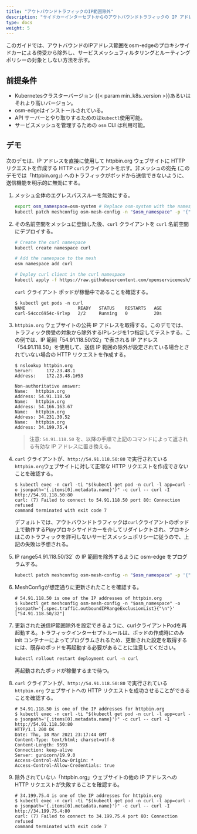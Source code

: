 ```yaml
---
title: "アウトバウンドトラフィックのIP範囲除外"
description: "サイドカーインターセプトからのアウトバウンドトラフィックの IP アドレス範囲の除外"
type: docs
weight: 5
---
```

このガイドでは、アウトバウンドのIPアドレス範囲をosm-edgeのプロキシサイドカーによる傍受から除外し、サービスメッシュフィルタリングとルーティングポリシーの対象としない方法を示す。

## 前提条件
- Kubernetesクラスターバージョン {{< param min_k8s_version >}}あるいはそれより高いバージョン。
- osm-edgeはインストールされている。
- API サーバーとやり取りするためのは`kubectl`使用可能。
- サービスメッシュを管理するための `osm` CLI は利用可能。

## デモ

次のデモは、IP アドレスを直接に使用して httpbin.org ウェブサイトに HTTP リクエストを作成する HTTP `curl`クライアントを示す。非メッシュの宛先 (このデモでは「httpbin.org」) へのトラフィックがポッドから送信できないように、送信機能を明示的に無効にする。

1. メッシュ全体のエグレスパススルーを無効にする。
    ```bash
    export osm_namespace=osm-system # Replace osm-system with the namespace where osm-edge is installed
    kubectl patch meshconfig osm-mesh-config -n "$osm_namespace" -p '{"spec":{"traffic":{"enableEgress":false}}}'  --type=merge
    ```

2. その名前空間をメッシュに登録した後、`curl` クライアントを `curl` 名前空間にデプロイする。

    ```bash
    # Create the curl namespace
    kubectl create namespace curl

    # Add the namespace to the mesh
    osm namespace add curl

    # Deploy curl client in the curl namespace
    kubectl apply -f https://raw.githubusercontent.com/openservicemesh/osm-docs/{{< param osm_branch >}}/manifests/samples/curl/curl.yaml -n curl
    ```

    `curl` クライアント ポッドが稼働中であることを確認する。

    ```console
    $ kubectl get pods -n curl
    NAME                    READY   STATUS    RESTARTS   AGE
    curl-54ccc6954c-9rlvp   2/2     Running   0          20s
    ```

3. `httpbin.org` ウェブサイトの公共 IP アドレスを取得する。このデモでは、トラフィック傍受の対象から除外するIPレンジを1つ指定してテストする。この例では、IP 範囲「54.91.118.50/32」で表される IP アドレス「54.91.118.50」を使用して、送信 IP 範囲の除外が設定されている場合とされていない場合の HTTP リクエストを作成する。
    ```console
    $ nslookup httpbin.org
    Server:		172.23.48.1
    Address:	172.23.48.1#53

    Non-authoritative answer:
    Name:	httpbin.org
    Address: 54.91.118.50
    Name:	httpbin.org
    Address: 54.166.163.67
    Name:	httpbin.org
    Address: 34.231.30.52
    Name:	httpbin.org
    Address: 34.199.75.4
    ```

    > 注意: `54.91.118.50` を、以降の手順で上記のコマンドによって返される有効な IP アドレスに置き換える。

4. `curl` クライアントが、`http://54.91.118.50:80` で実行されている `httpbin.org`ウェブサイトに対して正常な HTTP リクエストを作成できないことを確認する。

    ```console
    $ kubectl exec -n curl -ti "$(kubectl get pod -n curl -l app=curl -o jsonpath='{.items[0].metadata.name}')" -c curl -- curl -I http://54.91.118.50:80
    curl: (7) Failed to connect to 54.91.118.50 port 80: Connection refused
    command terminated with exit code 7
    ```

    デフォルトでは、アウトバウンドトラフィックは`curl`クライアントのポッド上で動作するPipyプロキシサイドカーを介してリダイレクトされ、プロキシはこのトラフィックを許可しないサービスメッシュポリシーに従うので、上記の失敗は予想される。

5. IP range54.91.118.50/32` の IP 範囲を除外するように osm-edge をプログラムする。
    ```bash
    kubectl patch meshconfig osm-mesh-config -n "$osm_namespace" -p '{"spec":{"traffic":{"outboundIPRangeExclusionList":["54.91.118.50/32"]}}}'  --type=merge
    ```

6. MeshConfigが想定通りに更新されたことを確認する。
    ```console
    # 54.91.118.50 is one of the IP addresses of httpbin.org
    $ kubectl get meshconfig osm-mesh-config -n "$osm_namespace" -o jsonpath='{.spec.traffic.outboundIPRangeExclusionList}{"\n"}'
    ["54.91.118.50/32"]
    ```

7.  更新された送信IP範囲除外を設定できるように、curlクライアントPodを再起動する。トラフィックインターセプトルールは、ポッドの作成時にのみ init コンテナーによってプログラムされるため、更新された設定を取得するには、既存のポッドを再起動する必要があることに注意してください。
    ```bash
    kubectl rollout restart deployment curl -n curl
    ```

    再起動されたポッドが稼働するまで待つ。

8. `curl` クライアントが、`http://54.91.118.50:80` で実行されている `httpbin.org` ウェブサイトへの HTTP リクエストを成功させることができることを確認する。
    ```console
    # 54.91.118.50 is one of the IP addresses for httpbin.org
    $ kubectl exec -n curl -ti "$(kubectl get pod -n curl -l app=curl -o jsonpath='{.items[0].metadata.name}')" -c curl -- curl -I http://54.91.118.50:80
    HTTP/1.1 200 OK
    Date: Thu, 18 Mar 2021 23:17:44 GMT
    Content-Type: text/html; charset=utf-8
    Content-Length: 9593
    Connection: keep-alive
    Server: gunicorn/19.9.0
    Access-Control-Allow-Origin: *
    Access-Control-Allow-Credentials: true
    ```

9. 除外されていない「httpbin.org」ウェブサイトの他の IP アドレスへの HTTP リクエストが失敗することを確認する。
    ```console
    # 34.199.75.4 is one of the IP addresses for httpbin.org
    $ kubectl exec -n curl -ti "$(kubectl get pod -n curl -l app=curl -o jsonpath='{.items[0].metadata.name}')" -c curl -- curl -I http://34.199.75.4:80
    curl: (7) Failed to connect to 34.199.75.4 port 80: Connection refused
    command terminated with exit code 7
    ```